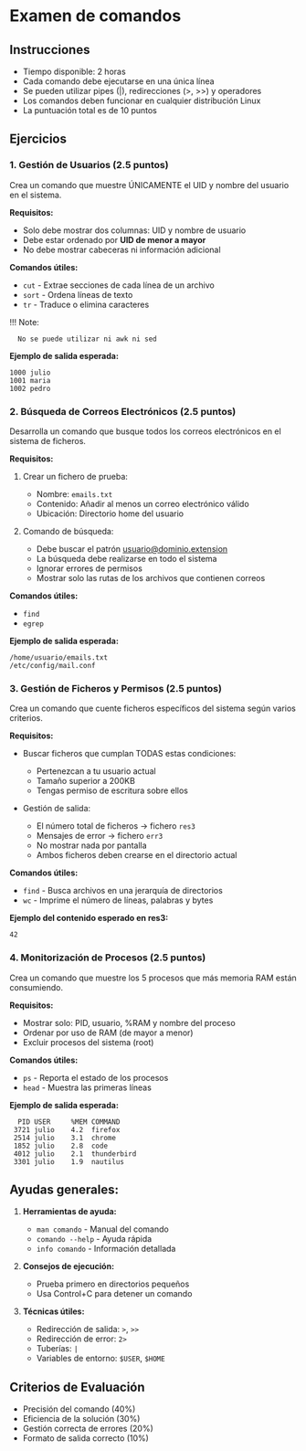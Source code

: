 # Examen de comandos

## Instrucciones
- Tiempo disponible: 2 horas
- Cada comando debe ejecutarse en una única línea
- Se pueden utilizar pipes (|), redirecciones (>, >>) y operadores
- Los comandos deben funcionar en cualquier distribución Linux
- La puntuación total es de 10 puntos

## Ejercicios

### 1. Gestión de Usuarios (2.5 puntos)
Crea un comando que muestre ÚNICAMENTE el UID y nombre del usuario en el sistema.

**Requisitos:**
- Solo debe mostrar dos columnas: UID y nombre de usuario
- Debe estar ordenado por **UID de menor a mayor**
- No debe mostrar cabeceras ni información adicional

**Comandos útiles:**
- `cut` - Extrae secciones de cada línea de un archivo
- `sort` - Ordena líneas de texto
- `tr` - Traduce o elimina caracteres

!!! Note:

      No se puede utilizar ni awk ni sed 

**Ejemplo de salida esperada:**
```
1000 julio
1001 maria
1002 pedro
```

### 2. Búsqueda de Correos Electrónicos (2.5 puntos)
Desarrolla un comando que busque todos los correos electrónicos en el sistema de ficheros.

**Requisitos:**
1. Crear un fichero de prueba:
   - Nombre: `emails.txt`
   - Contenido: Añadir al menos un correo electrónico válido
   - Ubicación: Directorio home del usuario

2. Comando de búsqueda:
   - Debe buscar el patrón usuario@dominio.extension
   - La búsqueda debe realizarse en todo el sistema
   - Ignorar errores de permisos
   - Mostrar solo las rutas de los archivos que contienen correos

**Comandos útiles:**
- `find`
- `egrep`

**Ejemplo de salida esperada:**
```
/home/usuario/emails.txt
/etc/config/mail.conf
```

### 3. Gestión de Ficheros y Permisos (2.5 puntos)
Crea un comando que cuente ficheros específicos del sistema según varios criterios.

**Requisitos:**
- Buscar ficheros que cumplan TODAS estas condiciones:
  * Pertenezcan a tu usuario actual
  * Tamaño superior a 200KB
  * Tengas permiso de escritura sobre ellos

- Gestión de salida:
  * El número total de ficheros → fichero `res3`
  * Mensajes de error → fichero `err3`
  * No mostrar nada por pantalla
  * Ambos ficheros deben crearse en el directorio actual

**Comandos útiles:**
- `find` - Busca archivos en una jerarquía de directorios
- `wc` - Imprime el número de líneas, palabras y bytes

**Ejemplo del contenido esperado en res3:**
```
42
```

### 4. Monitorización de Procesos (2.5 puntos)
Crea un comando que muestre los 5 procesos que más memoria RAM están consumiendo.

**Requisitos:**
- Mostrar solo: PID, usuario, %RAM y nombre del proceso
- Ordenar por uso de RAM (de mayor a menor)
- Excluir procesos del sistema (root)

**Comandos útiles:**
- `ps` - Reporta el estado de los procesos
- `head` - Muestra las primeras líneas


**Ejemplo de salida esperada:**
```
  PID USER     %MEM COMMAND
 3721 julio    4.2  firefox
 2514 julio    3.1  chrome
 1852 julio    2.8  code
 4012 julio    2.1  thunderbird
 3301 julio    1.9  nautilus
```

## Ayudas generales:

1. **Herramientas de ayuda:**

      - `man comando` - Manual del comando
      - `comando --help` - Ayuda rápida
      - `info comando` - Información detallada

2. **Consejos de ejecución:**

      - Prueba primero en directorios pequeños
      - Usa Control+C para detener un comando

3. **Técnicas útiles:**

      - Redirección de salida: `>`, `>>`
      - Redirección de error: `2>`
      - Tuberías: `|`
      - Variables de entorno: `$USER`, `$HOME`

## Criterios de Evaluación

   - Precisión del comando (40%)
   - Eficiencia de la solución (30%)
   - Gestión correcta de errores (20%)
   - Formato de salida correcto (10%)